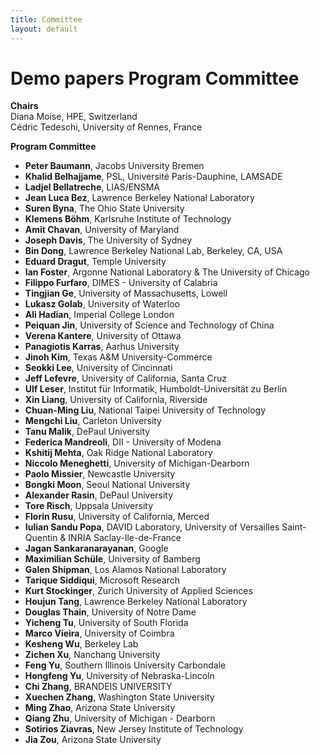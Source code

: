 ```yaml
---
title: Committee
layout: default
---
```


# Demo papers Program Committee

**Chairs**<br>
Diana Moise, HPE, Switzerland<br>
Cédric Tedeschi, University of Rennes, France<br>

**Program Committee**<br>


* **Peter Baumann**, Jacobs University Bremen<br>
* **Khalid Belhajjame**, PSL, Université Paris-Dauphine, LAMSADE<br>
* **Ladjel Bellatreche**, LIAS/ENSMA<br>
* **Jean Luca Bez**, Lawrence Berkeley National Laboratory<br>
* **Suren Byna**, The Ohio State University<br>
* **Klemens Böhm**, Karlsruhe Institute of Technology<br>
* **Amit Chavan**, University of Maryland<br>
* **Joseph Davis**, The University of Sydney<br>
* **Bin Dong**, Lawrence Berkeley National Lab, Berkeley, CA, USA<br>
* **Eduard Dragut**, Temple University<br>
* **Ian Foster**, Argonne National Laboratory & The University of Chicago<br>
* **Filippo Furfaro**, DIMES - University of Calabria<br>
* **Tingjian Ge**, University of Massachusetts, Lowell<br>
* **Lukasz Golab**, University of Waterloo<br>
* **Ali Hadian**, Imperial College London<br>
* **Peiquan Jin**, University of Science and Technology of China<br>
* **Verena Kantere**, University of Ottawa<br>
* **Panagiotis Karras**, Aarhus University<br>
* **Jinoh Kim**, Texas A&M University-Commerce<br>
* **Seokki Lee**, University of Cincinnati<br>
* **Jeff Lefevre**, University of California, Santa Cruz<br>
* **Ulf Leser**, Institut für Informatik, Humboldt-Universität zu Berlin<br>
* **Xin Liang**, University of California, Riverside<br>
* **Chuan-Ming Liu**, National Taipei University of Technology<br>
* **Mengchi Liu**, Carleton University<br>
* **Tanu Malik**, DePaul University<br>
* **Federica Mandreoli**, DII - University of Modena<br>
* **Kshitij Mehta**, Oak Ridge National Laboratory<br>
* **Niccolo Meneghetti**, University of Michigan-Dearborn<br>
* **Paolo Missier**, Newcastle University<br>
* **Bongki Moon**, Seoul National University<br>
* **Alexander Rasin**, DePaul University<br>
* **Tore Risch**, Uppsala University<br>
* **Florin Rusu**, University of California, Merced<br>
* **Iulian Sandu Popa**, DAVID Laboratory, University of Versailles Saint-Quentin & INRIA Saclay-Ile-de-France<br>
* **Jagan Sankaranarayanan**, Google<br>
* **Maximilian Schüle**, University of Bamberg<br>
* **Galen Shipman**, Los Alamos National Laboratory<br>
* **Tarique Siddiqui**, Microsoft Research<br>
* **Kurt Stockinger**, Zurich University of Applied Sciences<br>
* **Houjun Tang**, Lawrence Berkeley National Laboratory<br>
* **Douglas Thain**, University of Notre Dame<br>
* **Yicheng Tu**, University of South Florida<br>
* **Marco Vieira**, University of Coimbra<br>
* **Kesheng Wu**, Berkeley Lab<br>
* **Zichen Xu**, Nanchang University<br>
* **Feng Yu**, Southern Illinois University Carbondale<br>
* **Hongfeng Yu**, University of Nebraska-Lincoln<br>
* **Chi Zhang**, BRANDEIS UNIVERSITY<br>
* **Xuechen Zhang**, Washington State University<br>
* **Ming Zhao**, Arizona State University<br>
* **Qiang Zhu**, University of Michigan - Dearborn<br>
* **Sotirios Ziavras**, New Jersey Institute of Technology<br>
* **Jia Zou**, Arizona State University<br>
